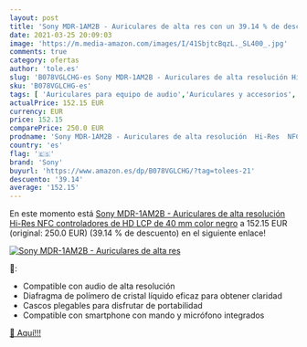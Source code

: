 ```yaml
---
layout: post
title: 'Sony MDR-1AM2B - Auriculares de alta res con un 39.14 % de descuento'
date: 2021-03-25 20:09:03
image: 'https://m.media-amazon.com/images/I/41SbjtcBqzL._SL400_.jpg'
comments: true
category: ofertas
author: 'tole.es'
slug: 'B078VGLCHG-es Sony MDR-1AM2B - Auriculares de alta resolución Hi-Res NFC...'
sku: 'B078VGLCHG-es'
tags: [ 'Auriculares para equipo de audio','Auriculares y accesorios','Electrónica','auriculares','sony', ]
actualPrice: 152.15 EUR
currency: EUR
price: 152.15
comparePrice: 250.0 EUR
prodname: 'Sony MDR-1AM2B - Auriculares de alta resolución  Hi-Res  NFC  controladores de HD LCP de 40 mm   color negro'
country: 'es'
flag: '🇪🇸'
brand: 'Sony'
buyurl: 'https://www.amazon.es/dp/B078VGLCHG/?tag=tolees-21'
descuento: '39.14'
average: '152.15'
---
```


En este momento está [Sony MDR-1AM2B - Auriculares de alta resolución  Hi-Res  NFC  controladores de HD LCP de 40 mm   color negro](https://www.amazon.es/dp/B078VGLCHG/?tag=tolees-21) a 152.15 EUR (original: 250.0 EUR) (39.14 %  de descuento) en el siguiente enlace!

[![Sony MDR-1AM2B - Auriculares de alta res](https://m.media-amazon.com/images/I/41SbjtcBqzL._SL400_.jpg)](https://www.amazon.es/dp/B078VGLCHG/?tag=tolees-21)

🔎:

- Compatible con audio de alta resolución
- Diafragma de polímero de cristal líquido eficaz para obtener claridad
- Cascos plegables para disfrutar de portabilidad
- Compatible con smartphone con mando y micrófono integrados

[🛒 Aquí!!!](https://www.amazon.es/dp/B078VGLCHG/?tag=tolees-21)

